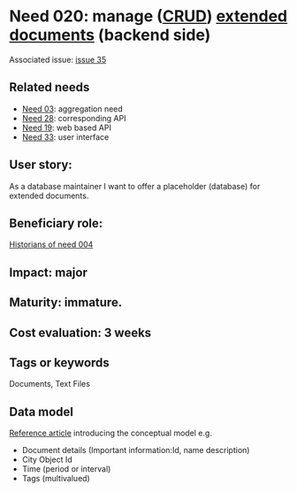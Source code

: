 # Need 020: manage ([CRUD](https://en.wikipedia.org/wiki/Create,_read,_update_and_delete)) [extended documents](Definitions.md#extended-document) (backend side)

Associated issue: [issue 35](https://github.com/MEPP-team/UD-SV/issues/35)

## Related needs
 - [Need 03](Need003.md): aggregation need
 - [Need 28](Need028.md): corresponding API
 - [Need 19](Need029.md): web based API
 - [Need 33](Need033.md): user interface

## User story:
As a database maintainer I want to offer a placeholder (database) for extended documents.

## Beneficiary role:
[Historians of need 004](Need004.md)

## Impact: major

## Maturity: immature.

## Cost evaluation: 3 weeks

## Tags or keywords
Documents, Text Files

## Data model
[Reference article](https://liris.cnrs.fr/vcity/wiki/lib/exe/fetch.php?media=papers:historicaldocuments.pdf) introducing the conceptual model e.g.
* Document details (Important information:Id, name description)
* City Object Id
* Time (period or interval)
* Tags (multivalued)
